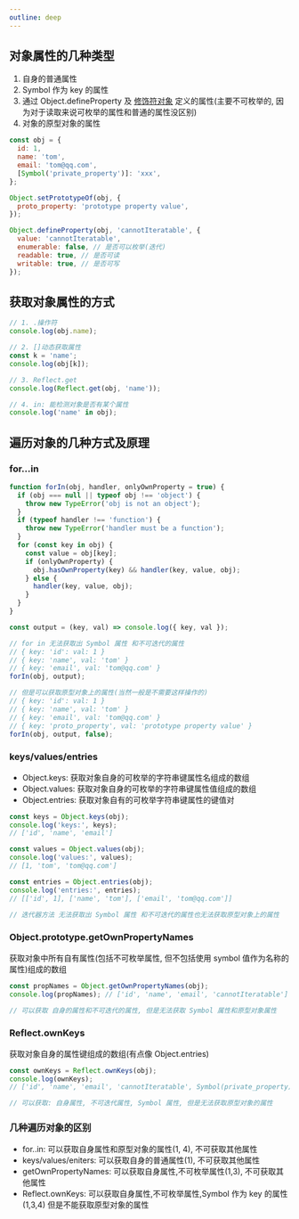 ```yaml
---
outline: deep
---
```


## 对象属性的几种类型

1. 自身的普通属性
2. Symbol 作为 key 的属性
3. 通过 Object.defineProperty 及 [修饰符对象](https://developer.mozilla.org/en-US/docs/Web/JavaScript/Reference/Global_Objects/Object/defineProperty#description) 定义的属性(主要不可枚举的, 因为对于读取来说可枚举的属性和普通的属性没区别)
4. 对象的原型对象的属性

```js
const obj = {
  id: 1,
  name: 'tom',
  email: 'tom@qq.com',
  [Symbol('private_property')]: 'xxx',
};

Object.setPrototypeOf(obj, {
  proto_property: 'prototype property value',
});

Object.defineProperty(obj, 'cannotIteratable', {
  value: 'cannotIteratable',
  enumerable: false, // 是否可以枚举(迭代)
  readable: true, // 是否可读
  writable: true, // 是否可写
});
```

## 获取对象属性的方式

```js
// 1. .操作符
console.log(obj.name);

// 2. []动态获取属性
const k = 'name';
console.log(obj[k]);

// 3. Reflect.get
console.log(Reflect.get(obj, 'name'));

// 4. in: 能检测对象是否有某个属性
console.log('name' in obj);
```

## 遍历对象的几种方式及原理

### for...in

```js
function forIn(obj, handler, onlyOwnProperty = true) {
  if (obj === null || typeof obj !== 'object') {
    throw new TypeError('obj is not an object');
  }
  if (typeof handler !== 'function') {
    throw new TypeError('handler must be a function');
  }
  for (const key in obj) {
    const value = obj[key];
    if (onlyOwnProperty) {
      obj.hasOwnProperty(key) && handler(key, value, obj);
    } else {
      handler(key, value, obj);
    }
  }
}

const output = (key, val) => console.log({ key, val });

// for in 无法获取出 Symbol 属性 和不可迭代的属性
// { key: 'id': val: 1 }
// { key: 'name', val: 'tom' }
// { key: 'email', val: 'tom@qq.com' }
forIn(obj, output);

// 但是可以获取原型对象上的属性(当然一般是不需要这样操作的)
// { key: 'id': val: 1 }
// { key: 'name', val: 'tom' }
// { key: 'email', val: 'tom@qq.com' }
// { key: 'proto_property', val: 'prototype property value' }
forIn(obj, output, false);
```

### keys/values/entries

- Object.keys: 获取对象自身的可枚举的字符串键属性名组成的数组
- Object.values: 获取对象自身的可枚举的字符串键属性值组成的数组
- Object.entries: 获取对象自有的可枚举字符串键属性的键值对

```js
const keys = Object.keys(obj);
console.log('keys:', keys); 
// ['id', 'name', 'email']

const values = Object.values(obj);
console.log('values:', values);
// [1, 'tom', 'tom@qq.com']

const entries = Object.entries(obj); 
console.log('entries:', entries);
// [['id', 1], ['name', 'tom'], ['email', 'tom@qq.com']]

// 迭代器方法 无法获取出 Symbol 属性 和不可迭代的属性也无法获取原型对象上的属性
```

### Object.prototype.getOwnPropertyNames

获取对象中所有自有属性(包括不可枚举属性, 但不包括使用 symbol 值作为名称的属性)组成的数组

```js
const propNames = Object.getOwnPropertyNames(obj);
console.log(propNames); // ['id', 'name', 'email', 'cannotIteratable']

// 可以获取 自身的属性和不可迭代的属性, 但是无法获取 Symbol 属性和原型对象属性
```

### Reflect.ownKeys

获取对象自身的属性键组成的数组(有点像 Object.entries)

```js
const ownKeys = Reflect.ownKeys(obj);
console.log(ownKeys);
// ['id', 'name', 'email', 'cannotIteratable', Symbol(private_property)]

// 可以获取: 自身属性, 不可迭代属性, Symbol 属性, 但是无法获取原型对象的属性
```

### 几种遍历对象的区别

- for..in: 可以获取自身属性和原型对象的属性(1, 4), 不可获取其他属性
- keys/values/eniters: 可以获取自身的普通属性(1), 不可获取其他属性
- getOwnPropertyNames: 可以获取自身属性,不可枚举属性(1,3), 不可获取其他属性
- Reflect.ownKeys: 可以获取自身属性,不可枚举属性,Symbol 作为 key 的属性(1,3,4) 但是不能获取原型对象的属性
